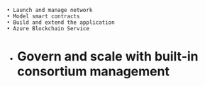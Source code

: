     • Launch and manage network
    • Model smart contracts
    • Build and extend the application
    • Azure Blockchain Service

- # Govern and scale with built-in consortium management
